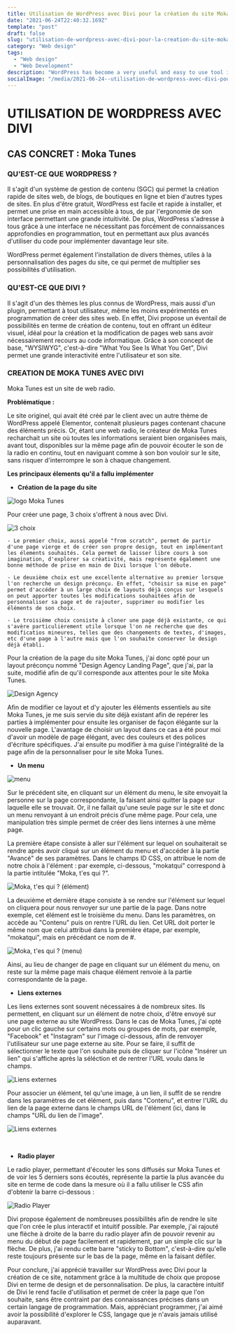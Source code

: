 ```yaml
---
title: Utilisation de WordPress avec Divi pour la création du site Moka Tunes
date: "2021-06-24T22:40:32.169Z"
template: "post"
draft: false
slug: "utilisation-de-wordpress-avec-divi-pour-la-creation-du-site-moka-tunes"
category: "Web design"
tags:
  - "Web design"
  - "Web Development"
description: "WordPress has become a very useful and easy to use tool in the world of web design, especially with themes such as Divi. That is why, I used it in order to create a page for the web radio site Moka Tune."
socialImage: "/media/2021-06-24--utilisation-de-wordpress-avec-divi-pour-la-creation-du-site-moka-tunes/imagepage.png"
---
```



# UTILISATION DE WORDPRESS AVEC DIVI
## CAS CONCRET :  Moka Tunes
 


### QU'EST-CE QUE WORDPRESS ?

Il s'agit d'un système de gestion de contenu (SGC) qui permet la création rapide de sites web, de blogs, de boutiques en ligne et bien d'autres types de sites. En plus d'être gratuit, WordPress est facile et rapide à installer, et permet une prise en main accessible à tous, de par l'ergonomie de son interface permettant une grande intuitivité. De plus, WordPress s'adresse à tous grâce à une interface ne nécessitant pas forcément de connaissances approfondies en programmation, tout en permettant aux plus avancés d'utiliser du code pour implémenter davantage leur site.
&nbsp;

WordPress permet également l'installation de divers thèmes, utiles à la personnalisation des pages du site, ce qui permet de multiplier ses possibilités d'utilisation.


### QU'EST-CE QUE DIVI ?

Il s'agit d'un des thèmes les plus connus de WordPress, mais aussi d'un plugin, permettant à tout utilisateur, même les moins expérimentés en programmation de créer des sites web. En effet, Divi propose un éventail de possibilités en terme de création de contenu, tout en offrant un éditeur visuel, idéal pour la création et la modification de pages web sans avoir nécessairement recours au code informatique. Grâce à son concept de base, "WYSIWYG", c'est-à-dire "What You See Is What You Get", Divi permet une grande interactivité entre l'utilisateur et son site.


### CREATION DE MOKA TUNES AVEC DIVI

Moka Tunes est un site de web radio.


**Problématique :**

Le site originel, qui avait été créé par le client avec un autre thème de WordPress appelé Elementor, contenait plusieurs pages contenant chacune des éléments précis. Or, étant une web radio, le créateur de Moka Tunes recharchait un site où toutes les informations seraient bien organisées mais, avant tout, disponibles sur la même page afin de pouvoir écouter le son de la radio en continu, tout en naviguant comme à son bon vouloir sur le site, sans risquer d'interrompre le son à chaque changement.


**Les principaux élements qu'il a fallu implémenter**

- **Création de la page du site**

![logo Moka Tunes](logo.png)

Pour créer une page, 3 choix s'offrent à nous avec Divi.

![3 choix](choix.png)

    - Le premier choix, aussi appelé "from scratch", permet de partir d'une page vierge et de créer son propre design, tout en implémentant les élements souhaités. Cela permet de laisser libre cours à son imagination, d'explorer sa créativité, mais représente également une bonne méthode de prise en main de Divi lorsque l'on débute.

    - Le deuxième choix est une excellente alternative au premier lorsque l'on recherche un design préconçu. En effet, "choisir sa mise en page" permet d'accéder à un large choix de layouts déjà conçus sur lesquels on peut apporter toutes les modifications souhaitées afin de personnaliser sa page et de rajouter, supprimer ou modifier les éléments de son choix.

    - Le troisième choix consiste à cloner une page déjà existante, ce qui s'avère particulièrement utile lorsque l'on ne recherche que des modificatios mineures, telles que des changements de textes, d'images, etc d'une page à l'autre mais que l'on souhaite conserver le design déjà établi.

Pour la création de la page du site Moka Tunes, j'ai donc opté pour un layout préconçu nommé "Design Agency Landing Page", que j'ai, par la suite, modifié afin de qu'il corresponde aux attentes pour le site Moka Tunes.

![Design Agency](designagency.png)

Afin de modifier ce layout et d'y ajouter les éléments essentiels au site Moka Tunes, je me suis servie du site déjà existant afin de repérer les parties à implémenter pour ensuite les organiser de façon élégante sur la nouvelle page.
L'avantage de choisir un layout dans ce cas a été pour moi d'avoir un modèle de page élégant, avec des couleurs et des polices d'écriture spécifiques. J'ai ensuite pu modifier à ma guise l'intégralité de la page afin de la personnaliser pour le site Moka Tunes.

- **Un menu**

![menu](menu.png)

Sur le précédent site, en cliquant sur un élément du menu, le site envoyait la personne sur la page correspondante, la faisant ainsi quitter la page sur laquelle elle se trouvait. Or, il ne fallait qu'une seule page sur le site et donc un menu renvoyant à un endroit précis d’une même page. Pour cela, une manipulation très simple permet de créer des liens internes à une même page.

La première étape consiste à aller sur l'élément sur lequel on souhaiterait se rendre après avoir cliqué sur un élément du menu et d'accéder à la partie "Avancé" de ses paramètres. Dans le champs ID CSS, on attribue le nom de notre choix à l'élément : par exemple, ci-dessous, "mokatqui" correspond à la partie intitulée "Moka, t'es qui ?".

![Moka, t'es qui ? (élément)](mokatquielement.png)

La deuxième et dernière étape consiste à se rendre sur l'élément sur lequel on cliquera pour nous renvoyer sur une partie de la page. Dans notre exemple, cet élément est le troisième du menu. Dans les paramètres, on accède au "Contenu" puis on rentre l'URL du lien. Cet URL doit porter le même nom que celui attribué dans la première étape, par exemple, "mokatqui", mais en précédant ce nom de #.

![Moka, t'es qui ? (menu)](mokatquimenu.png)

Ainsi, au lieu de changer de page en cliquant sur un élément du menu, on reste sur la même page mais chaque élément renvoie à la partie correspondante de la page.


- **Liens externes**

Les liens externes sont souvent nécessaires à de nombreux sites. Ils permettent, en cliquant sur un élément de notre choix, d'être envoyé sur une page externe au site WordPress. Dans le cas de Moka Tunes, j'ai opté pour un clic gauche sur certains mots ou groupes de mots, par exemple, "Facebook" et "Instagram" sur l'image ci-dessous, afin de renvoyer l'utilisateur sur une page externe au site. Pour se faire, il suffit de sélectionner le texte que l'on souhaite puis de cliquer sur l'icône "Insérer un lien" qui s'affiche après la séléction et de rentrer l'URL voulu dans le champs.

![Liens externes](lienextfi.png)

Pour associer un élément, tel qu'une image, à un lien, il suffit de se rendre dans les paramètres de cet élément, puis dans "Contenu", et entrer l'URL du lien de la page externe dans le champs URL de l'élément (ici, dans le champs "URL du lien de l'image".

![Liens externes](lienbouton.png)

&nbsp;

- **Radio player**

Le radio player, permettant d'écouter les sons diffusés sur Moka Tunes et de voir les 5 derniers sons écoutés, représente la partie la plus avancée du site en terme de code dans la mesure où il a fallu utiliser le CSS afin d'obtenir la barre ci-dessous :

![Radio Player](radioplayer.png)

Divi propose également de nombreuses possibilités afin de rendre le site que l'on crée le plus interactif et intuitif possible. Par exemple, j'ai rajouté une flèche à droite de la barre du radio player afin de pouvoir revenir au menu du début de page facilement et rapidement, par un simple clic sur la flèche. De plus, j'ai rendu cette barre "sticky to Bottom", c'est-à-dire qu'elle reste toujours présente sur le bas de la page, même en la faisant défiler.



  
Pour conclure, j'ai apprécié travailler sur WordPress avec Divi pour la création de ce site, notamment grâce à la multitude de choix que propose Divi en terme de design et de personnalisation. De plus, la caractère intuitif de Divi le rend facile d'utilisation et permet de créer la page que l'on souhaite, sans être contraint par des connaissances précises dans un certain langage de programmation. Mais, appréciant programmer, j'ai aimé avoir la possibilité d'explorer le CSS, langage que je n'avais jamais utilisé auparavant.
